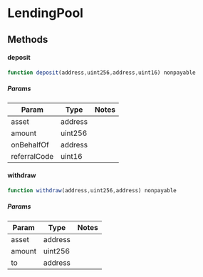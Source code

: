 # LendingPool

## Methods

#### deposit

```javascript
function deposit(address,uint256,address,uint16) nonpayable
```

##### Params

| Param | Type | Notes |
| ----- | ---- | ----- |
| asset | address |  |
| amount | uint256 |  |
| onBehalfOf | address |  |
| referralCode | uint16 |  |

#### withdraw

```javascript
function withdraw(address,uint256,address) nonpayable
```

##### Params

| Param | Type | Notes |
| ----- | ---- | ----- |
| asset | address |  |
| amount | uint256 |  |
| to | address |  |

